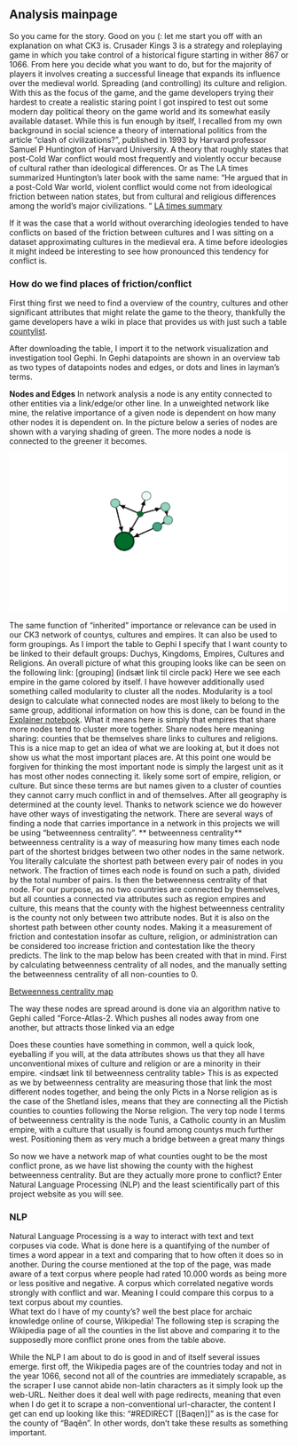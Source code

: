 
Analysis mainpage 
--

So you came for the story. Good on you (: 
let me start you off with an explanation on what CK3 is. 
Crusader Kings 3 is a strategy and roleplaying game in which you take control of a historical figure starting in wither 867 or 1066. From here you decide what you want to do, but for the majority of players it involves creating a successful lineage that expands its influence over the medieval world. Spreading (and controlling) its culture and religion.
With this as the focus of the game, and the game developers trying their hardest to create a realistic staring point I got inspired to test out some modern day political theory on the game world and its somewhat easily available dataset. 
While this is fun enough by itself, I recalled from my own background in social science a theory of international politics from the article “clash of civilizations?”, published in 1993 by Harvard professor Samuel P Huntington of Harvard University. A theory that roughly states that post-Cold War conflict would most frequently and violently occur because of cultural rather than ideological differences.
Or as The LA times summarized Huntington’s later book with the same name: “He argued that in a post-Cold War world, violent conflict would come not from ideological friction between nation states, but from cultural and religious differences among the world’s major civilizations. “ [LA times summary](https://www.latimes.com/archives/la-xpm-2008-dec-28-me-huntington28-story.html) 

If it was the case that a world without overarching ideologies tended to have conflicts on based of the friction between cultures and I was sitting on a dataset approximating cultures in the medieval era. A time before ideologies it might indeed be interesting to see how pronounced this tendency for conflict is. 

### How do we find places of friction/conflict

First thing first we need to find a overview of the country, cultures and other significant attributes that might relate the game to the theory, thankfully the game developers have a wiki in place that provides us with just such a table [countylist](https://ck3.paradoxwikis.com/List_of_counties).

After downloading the table, I import it to the network visualization and investigation tool Gephi.
In Gephi datapoints are shown in an overview tab as two types of datapoints nodes and edges, or dots and lines in layman’s terms.

**Nodes and Edges**
In network analysis a node is any entity connected to other entities via a link/edge/or other line. In a unweighted network like mine, the relative importance of a given node is dependent on how many other nodes it is dependent on.  In the picture below a series of nodes are shown with a varying shading of green. The more nodes a node is connected to the greener it becomes.



<img src="images/actor network.png" alt="hi" class="inline"/>

The same function of “inherited” importance or relevance can be used in our CK3 network of  countys, cultures and empires. It can also be used to form groupings.
As I import the table to Gephi I specify that I want county to be linked to their default groups: Duchys, Kingdoms, Empires, Cultures and Religions. 
An overall picture of what this grouping looks like can be seen on the following link:
[grouping] (indsæt link til circle pack)
Here we see each empire in the game colored by itself. I have however additionally used something called modularity to cluster all the nodes. Modularity is a tool design to calculate what connected nodes are most likely to belong to the same group, additional information on how this is done, can be found in the [Explainer notebook](https://rolfoe.github.io/project-assignment-B/Explainer_notebook.md). What it means here is simply that empires that share more nodes tend to cluster more together. Share nodes here meaning sharing: counties that be themselves share links to cultures and religions.
This is a nice map to get an idea of what we are looking at, but it does not show us what the most important places are. At this point one would be forgiven for thinking the most important node is simply the largest unit as it has most other nodes connecting it. likely some sort of empire, religion, or culture.
But since these terms are but names given to a cluster of counties they cannot carry much conflict in and of themselves. After all geography is determined at the county level. 
Thanks to network science we do however have other ways of investigating the network. There are several ways of finding a node that carries importance in a network in this projects we will be using “betweenness centrality”.
** betweenness centrality**
betweenness centrality is a way of measuring how many times each node part of the shortest bridges between two other nodes in the same network. You literally calculate the shortest path between every pair of nodes in you network. The fraction of times each node is found on such a path, divided by the total number of pairs. Is then the betweenness centrality of that node.
For our purpose, as no two countries are connected by themselves, but all counties a connected via attributes such as region empires and culture, this means that the county with the highest betweenness centrality is the county not only between two attribute nodes. But it is also on the shortest path between other county nodes. Making it  a measurement  of friction and contestation insofar as culture, religion, or administration can be considered too increase friction and contestation like the theory predicts. 
The link to the map below has been created with that in mind. First by calculating betweenness centrality of all nodes, and the manually setting the betweenness centrality of all non-counties to 0.

[Betweenness centrality map](https://rolfoe.github.io/project-assignment-B/CK3-County-Network-Force%20Atlas-%20betweenness%20centrality/#)

The way these nodes are spread around is done via an algorithm native to Gephi called “Force-Atlas-2. Which pushes all nodes away from one another, but attracts those linked via an edge

Does these counties have something in common, well a quick look, eyeballing if you will, at the data attributes shows us that they all have unconventional mixes of culture and religion or are a minority in their empire. 
<indsæt link til betweenness centrality table>
This is as expected as we by betweenness centrality are measuring those that link the most different nodes together, and being the only Picts in a Norse religion as is the case of the Shetland isles, means that they are connecting all the Pictish counties to counties following the Norse religion.
The very top node I terms of betweenness centrality is the node Tunis, a Catholic county in an Muslim empire, with a culture that usually is found among countys much further west. Positioning them as very much a bridge between a great many things

So now we have a network map of what counties ought to be the most conflict prone, as we have list showing the county with the highest betweenness centrality.
But are they actually more prone to conflict?
Enter Natural Language Processing (NLP) and the least scientifically part of this project website as you will see.
### NLP
Natural Language Processing is a way to interact with text and text corpuses via code. What is done here is a quantifying of the number of times a word appear in a text and comparing that to how often it does so in another.
During the course mentioned at the top of the page, was made aware of a text corpus where people had rated 10.000 words as being more or less positive and negative. A corpus which correlated negative words strongly with conflict and war. Meaning I could compare this corpus to a text corpus about my counties.  
What text do I have of my county’s? well the best place for archaic knowledge online of course, Wikipedia! 
The following step is scraping the Wikipedia page of all the counties in the list above and comparing it to the supposedly more conflict prone ones from the table above.

While the NLP I am about to do is good in and of itself several issues emerge. first off, the Wikipedia pages are of the countries today and not in the year 1066, second not all of the countries are immediately scrapable, as the scraper I use cannot abide non-latin characters as it simply look up the web-URL. Neither does it deal well with page redirects, meaning that even when I do get it to scrape a non-conventional url-character, the content I get can end up looking like this: “#REDIRECT [[Baqen]]” as is the case for the county of “Baqên”.
In other words, don’t take these results as something important.



